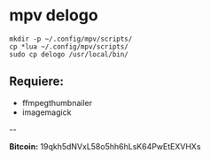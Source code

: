 # mpv delogo

~~~
mkdir -p ~/.config/mpv/scripts/
cp *lua ~/.config/mpv/scripts/
sudo cp delogo /usr/local/bin/
~~~

Requiere:
---------

* ffmpegthumbnailer
* imagemagick

--

**Bitcoin:** 19qkh5dNVxL58o5hh6hLsK64PwEtEXVHXs

